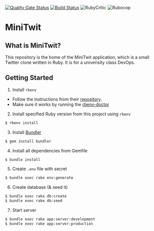 [![Quality Gate Status](https://sonarcloud.io/api/project_badges/measure?project=janschill_uni-devops&metric=alert_status)](https://sonarcloud.io/dashboard?id=janschill_uni-devops) [![Build Status](https://travis-ci.org/janschill/uni-devops.svg?branch=master)](https://travis-ci.org/janschill/uni-devops) ![RubyCritic](https://github.com/janschill/uni-devops/workflows/RubyCritic/badge.svg) ![Rubocop](https://github.com/janschill/uni-devops/workflows/Rubocop/badge.svg)
# MiniTwit

## What is MiniTwit?

This repository is the home of the MiniTwit application, which is a small Twitter clone written in Ruby. It is for a univerisity class DevOps.

## Getting Started

1. Install `rbenv`

* Follow the instructions from their [repository](https://github.com/rbenv/rbenv#basic-github-checkout).
* Make sure it works by running the [rbenv-doctor](https://github.com/rbenv/rbenv-installer/blob/master/bin/rbenv-doctor)

2. Install specified Ruby version from this project using `rbenv`

```bash
$ rbenv install
```

3. Install [Bundler](https://bundler.io/)

```bash
$ gem install bundler
```

4. Install all dependencies from Gemfile

```bash
$ bundle install
```

5. Create `.env` file with secret

```bash
$ bundle exec rake env:generate
```

6. Create database (& seed it)

```bash
$ bundle exec rake db:create
$ bundle exec rake db:seed
```

7. Start server

```bash
$ bundle exec rake app:server:development
$ bundle exec rake app:server:production
```
